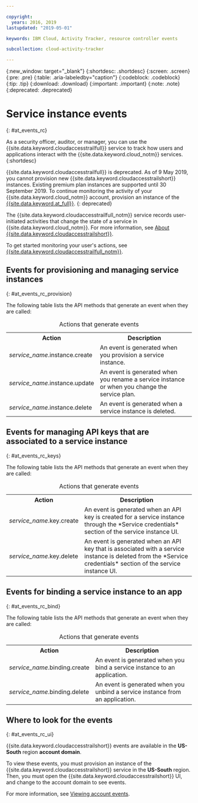 ```yaml
---

copyright:
  years: 2016, 2019
lastupdated: "2019-05-01"

keywords: IBM Cloud, Activity Tracker, resource controller events

subcollection: cloud-activity-tracker

---
```


{:new_window: target="_blank"}
{:shortdesc: .shortdesc}
{:screen: .screen}
{:pre: .pre}
{:table: .aria-labeledby="caption"}
{:codeblock: .codeblock}
{:tip: .tip}
{:download: .download}
{:important: .important}
{:note: .note}
{:deprecated: .deprecated}

# Service instance events  
{: #at_events_rc}

As a security officer, auditor, or manager, you can use the {{site.data.keyword.cloudaccesstrailfull}} service to track how users and applications interact with the {{site.data.keyword.cloud_notm}} services. 
{:shortdesc}

{{site.data.keyword.cloudaccesstrailfull}} is deprecated. As of 9 May 2019, you cannot provision new {{site.data.keyword.cloudaccesstrailshort}} instances. Existing premium plan instances are supported until 30 September 2019. To continue monitoring the activity of your {{site.data.keyword.cloud_notm}} account, provision an instance of the [{{site.data.keyword.at_full}}](/docs/services/Activity-Tracker-with-LogDNA?topic=logdnaat-getting-started#getting-started).
{: deprecated}

The {{site.data.keyword.cloudaccesstrailfull_notm}} service records user-initiated activities that change the state of a service in {{site.data.keyword.cloud_notm}}. For more information, see [About {{site.data.keyword.cloudaccesstrailshort}}](/docs/services/cloud-activity-tracker?topic=cloud-activity-tracker-activity_tracker_ov#activity_tracker_ov).

To get started monitoring your user's actions, see [{{site.data.keyword.cloudaccesstrailfull_notm}}](/docs/services/cloud-activity-tracker?topic=cloud-activity-tracker-getting-started). 


## Events for provisioning and managing service instances
{: #at_events_rc_provision}

The following table lists the API methods that generate an event when they are called:

<table>
  <caption>Actions that generate events</caption>
  <tr>
    <th>Action</th>
	  <th>Description</th>
  </tr>
  <tr>
    <td><i>service_name</i>.instance.create</td>
	  <td>An event is generated when you provision a service instance.</td>
  </tr>
  <tr>
    <td><i>service_name</i>.instance.update</td>
	  <td>An event is generated when you rename a service instance or when you change the service plan.</td>
  </tr>
  <tr>
    <td><i>service_name</i>.instance.delete</td>
	  <td>An event is generated when a service instance is deleted.</td>
  </tr>
</table>


##  Events for managing API keys that are associated to a service instance
{: #at_events_rc_keys}

The following table lists the API methods that generate an event when they are called:

<table>
  <caption>Actions that generate events</caption>
  <tr>
    <th>Action</th>
	  <th>Description</th>
  </tr>
  <tr>
    <td><i>service_name</i>.key.create</td>
	  <td>An event is generated when an API key is created for a service instance through the *Service credentials* section of the service instance UI.</td>
  </tr>
  <tr>
    <td><i>service_name</i>.key.delete</td>
	  <td>An event is generated when an API key that is associated with a service instance is deleted from the *Service credentials* section of the service instance UI.</td>
  </tr>
</table>

##  Events for binding a service instance to an app
{: #at_events_rc_bind}

The following table lists the API methods that generate an event when they are called:

<table>
  <caption>Actions that generate events</caption>
  <tr>
    <th>Action</th>
	  <th>Description</th>
  </tr>
  <tr>
    <td><i>service_name</i>.binding.create</td>
	  <td>An event is generated when you bind a service instance to an application.</td>
  </tr>
  <tr>
    <td><i>service_name</i>.binding.delete</td>
	  <td>An event is generated when you unbind a service instance from an application.</td>
  </tr>
</table>




## Where to look for the events
{: #at_events_rc_ui}

{{site.data.keyword.cloudaccesstrailshort}} events are available in the **US-South** region **account domain**.

To view these events, you must provision an instance of the {{site.data.keyword.cloudaccesstrailshort}} service in the **US-South** region. Then, you must open the {{site.data.keyword.cloudaccesstrailshort}} UI, and change to the account domain to see events. 

For more information, see [Viewing account events](/docs/services/cloud-activity-tracker/how-to/manage-events-ui?topic=cloud-activity-tracker-view_acc_events#view_acc_events_account_events).



